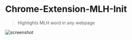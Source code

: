 # Chrome-Extension-MLH-Init
> Highlights MLH word in any webpage

![screenshot](https://github.com/AmitrajitDas/Chrome-Extension-MLH-Init/blob/main/client/src/assets/screenshot.png)

